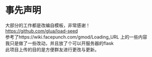 # 事先声明
大部分的工作都是改编自模板，非常感谢！<br />
https://github.com/glua/load-seed<br />
参考了https://wiki.facepunch.com/gmod/Loading_URL 上的一些内容<br />
我只是做了一些改动，并且放了个可以开服务器的flask<br />
此项目上传的目的是方便群友进行更改与更新。
